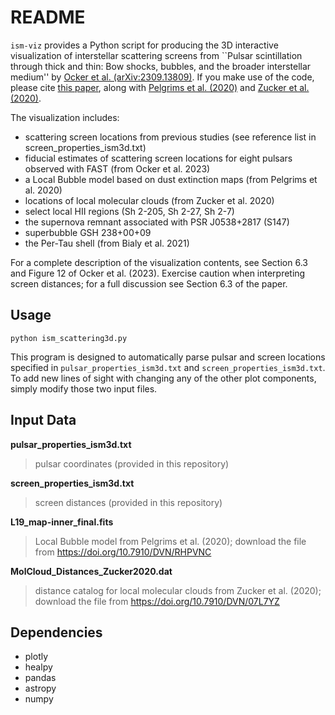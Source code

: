 # README

`ism-viz` provides a Python script for producing the 3D interactive visualization of interstellar scattering screens from ``Pulsar scintillation through thick and thin: Bow shocks, bubbles, and the broader interstellar medium'' by [Ocker et al. (arXiv:2309.13809)](https://ui.adsabs.harvard.edu/abs/2023arXiv230913809O/abstract). If you make use of the code, please cite [this paper](https://ui.adsabs.harvard.edu/abs/2023arXiv230913809O/abstract), along with [Pelgrims et al. (2020)](https://ui.adsabs.harvard.edu/abs/2020A%26A...636A..17P/abstract) and [Zucker et al. (2020)](https://ui.adsabs.harvard.edu/abs/2020A%26A...633A..51Z/abstract). 

The visualization includes:
- scattering screen locations from previous studies (see reference list in screen_properties_ism3d.txt)
- fiducial estimates of scattering screen locations for eight pulsars observed with FAST (from Ocker et al. 2023)
- a Local Bubble model based on dust extinction maps (from Pelgrims et al. 2020)
- locations of local molecular clouds (from Zucker et al. 2020)
- select local HII regions (Sh 2-205, Sh 2-27, Sh 2-7)
- the supernova remnant associated with PSR J0538+2817 (S147)
- superbubble GSH 238+00+09
- the Per-Tau shell (from Bialy et al. 2021)

For a complete description of the visualization contents, see Section 6.3 and Figure 12 of Ocker et al. (2023). Exercise caution when interpreting screen distances; for a full discussion see Section 6.3 of the paper.


## Usage
`python ism_scattering3d.py`

This program is designed to automatically parse pulsar and screen locations specified in `pulsar_properties_ism3d.txt` and `screen_properties_ism3d.txt`. To add new lines of sight with changing any of the other plot components, simply modify those two input files.

## Input Data
**pulsar_properties_ism3d.txt**
  >pulsar coordinates (provided in this repository)

**screen_properties_ism3d.txt**
  >screen distances (provided in this repository)

**L19_map-inner_final.fits**
  >Local Bubble model from Pelgrims et al. (2020); download the file from https://doi.org/10.7910/DVN/RHPVNC 

**MolCloud_Distances_Zucker2020.dat** 
  >distance catalog for local molecular clouds from Zucker et al. (2020); download the file from https://doi.org/10.7910/DVN/07L7YZ

## Dependencies
- plotly
- healpy
- pandas
- astropy
- numpy



